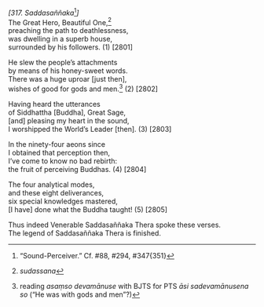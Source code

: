 *\[317. Saddasaññaka*[^1]*\]*  
The Great Hero, Beautiful One,[^2]  
preaching the path to deathlessness,  
was dwelling in a superb house,  
surrounded by his followers. (1) \[2801\]

He slew the people’s attachments  
by means of his honey-sweet words.  
There was a huge uproar \[just then\],  
wishes of good for gods and men.[^3] (2) \[2802\]

Having heard the utterances  
of Siddhattha \[Buddha\], Great Sage,  
\[and\] pleasing my heart in the sound,  
I worshipped the World’s Leader \[then\]. (3) \[2803\]

In the ninety-four aeons since  
I obtained that perception then,  
I’ve come to know no bad rebirth:  
the fruit of perceiving Buddhas. (4) \[2804\]

The four analytical modes,  
and these eight deliverances,  
six special knowledges mastered,  
\[I have\] done what the Buddha taught! (5) \[2805\]

Thus indeed Venerable Saddasaññaka Thera spoke these verses.  
The legend of Saddasaññaka Thera is finished.

[^1]: “Sound-Perceiver.” Cf. \#88, \#294, \#347{351}

[^2]: *sudassana*

[^3]: reading *asaṃso devamānuse* with BJTS for PTS *āsi sadevamānusena
    so* (“He was with gods and men”?)
